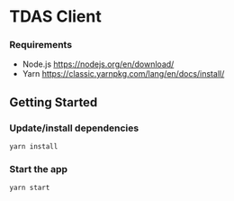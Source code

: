 # TDAS Client

### Requirements

- Node.js https://nodejs.org/en/download/
- Yarn https://classic.yarnpkg.com/lang/en/docs/install/

## Getting Started

### Update/install dependencies

`yarn install`

### Start the app

`yarn start`

